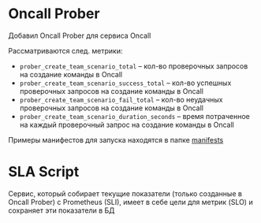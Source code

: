 # Oncall Prober
Добавил Oncall Prober для сервиса Oncall

Рассматриваются след. метрики:
* `prober_create_team_scenario_total` – кол-во проверочных запросов на создание команды в Oncall
* `prober_create_team_scenario_success_total` – кол-во успешных проверочных запросов на создание команды в Oncall
* `prober_create_team_scenario_fail_total` – кол-во неудачных проверочных запросов на создание команды в Oncall
* `prober_create_team_scenario_duration_seconds` – время потраченное на каждый проверочный запрос на создание команды в Oncall

Примеры манифестов для запуска находятся в папке [manifests](./manifests)

# SLA Script
Сервис, который собирает текущие показатели (только созданные в Oncall Prober) с Prometheus (SLI), имеет в себе цели для метрик (SLO) и сохраняет эти показатели в БД
